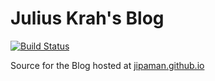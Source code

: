 # Julius Krah's Blog
[![Build Status](https://travis-ci.org/jipaman/jipaman.github.io.svg?branch=master)](https://travis-ci.org/jipaman/jipaman.github.io)

Source for the Blog hosted at [jipaman.github.io](http://jipaman.github.io)
